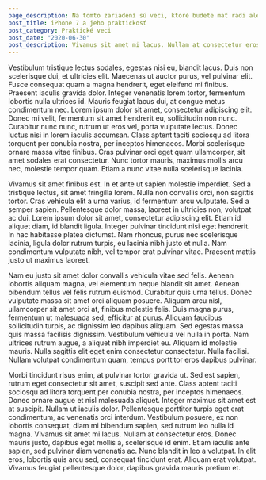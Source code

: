 ```yaml
---
page_description: Na tomto zariadení sú veci, ktoré budete mať radi ale aj také, ktoré veľmi nie
post_title: iPhone 7 a jeho praktickosť
post_category: Praktické veci
post_date: "2020-06-30"
post_description: Vivamus sit amet mi lacus. Nullam at consectetur eros. Donec mauris justo, dapibus eget mollis a, scelerisque id enim. Etiam iaculis ante sapien, sed pulvinar diam venenatis ac.
---
```


Vestibulum tristique lectus sodales, egestas nisi eu, blandit lacus. Duis non scelerisque dui, et ultricies elit. Maecenas ut auctor purus, vel pulvinar elit. Fusce consequat quam a magna hendrerit, eget eleifend mi finibus. Praesent iaculis gravida dolor. Integer venenatis lorem tortor, fermentum lobortis nulla ultrices id. Mauris feugiat lacus dui, at congue metus condimentum nec. Lorem ipsum dolor sit amet, consectetur adipiscing elit. Donec mi velit, fermentum sit amet hendrerit eu, sollicitudin non nunc. Curabitur nunc nunc, rutrum ut eros vel, porta vulputate lectus. Donec luctus nisi in lorem iaculis accumsan. Class aptent taciti sociosqu ad litora torquent per conubia nostra, per inceptos himenaeos. Morbi scelerisque ornare massa vitae finibus. Cras pulvinar orci eget quam ullamcorper, sit amet sodales erat consectetur. Nunc tortor mauris, maximus mollis arcu nec, molestie tempor quam. Etiam a nunc vitae nulla scelerisque lacinia.

Vivamus sit amet finibus est. In et ante ut sapien molestie imperdiet. Sed a tristique lectus, sit amet fringilla lorem. Nulla non convallis orci, non sagittis tortor. Cras vehicula elit a urna varius, id fermentum arcu vulputate. Sed a semper sapien. Pellentesque dolor massa, laoreet in ultricies non, volutpat ac dui. Lorem ipsum dolor sit amet, consectetur adipiscing elit. Etiam id aliquet diam, id blandit ligula. Integer pulvinar tincidunt nisi eget hendrerit. In hac habitasse platea dictumst. Nam rhoncus, purus nec scelerisque lacinia, ligula dolor rutrum turpis, eu lacinia nibh justo et nulla. Nam condimentum vulputate nibh, vel tempor erat pulvinar vitae. Praesent mattis justo ut maximus laoreet.

Nam eu justo sit amet dolor convallis vehicula vitae sed felis. Aenean lobortis aliquam magna, vel elementum neque blandit sit amet. Aenean bibendum tellus vel felis rutrum euismod. Curabitur quis urna tellus. Donec vulputate massa sit amet orci aliquam posuere. Aliquam arcu nisl, ullamcorper sit amet orci at, finibus molestie felis. Duis magna purus, fermentum ut malesuada sed, efficitur at purus. Aliquam faucibus sollicitudin turpis, ac dignissim leo dapibus aliquam. Sed egestas massa quis massa facilisis dignissim. Vestibulum vehicula vel nulla in porta. Nam ultrices rutrum augue, a aliquet nibh imperdiet eu. Aliquam id molestie mauris. Nulla sagittis elit eget enim consectetur consectetur. Nulla facilisi. Nullam volutpat condimentum quam, tempus porttitor eros dapibus pulvinar.

Morbi tincidunt risus enim, at pulvinar tortor gravida ut. Sed est sapien, rutrum eget consectetur sit amet, suscipit sed ante. Class aptent taciti sociosqu ad litora torquent per conubia nostra, per inceptos himenaeos. Donec ornare augue et nisl malesuada aliquet. Integer maximus sit amet est at suscipit. Nullam ut iaculis dolor. Pellentesque porttitor turpis eget erat condimentum, ac venenatis orci interdum. Vestibulum posuere, ex non lobortis consequat, diam mi bibendum sapien, sed rutrum leo nulla id magna. Vivamus sit amet mi lacus. Nullam at consectetur eros. Donec mauris justo, dapibus eget mollis a, scelerisque id enim. Etiam iaculis ante sapien, sed pulvinar diam venenatis ac. Nunc blandit in leo a volutpat. In elit eros, lobortis quis arcu sed, consequat tincidunt erat. Aliquam erat volutpat. Vivamus feugiat pellentesque dolor, dapibus gravida mauris pretium et.
